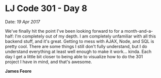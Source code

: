 # LJ Code 301 - Day 8
Date: *19 Apr 2017*

We've finally hit the point I've been looking forward to for a month-and-a-half: I'm completely out of my depth. I am completely unfamiliar with all this backend stuff, and it's great. Getting to mess with AJAX, Node, and SQL is pretty cool. There are some things I still don't fully understand, but I do understand everything at least well enough to make it work... kinda. Each day I get a little bit closer to being able to visualize how to do the 301 project I have in mind, and that's awesome.

**James Feore**
